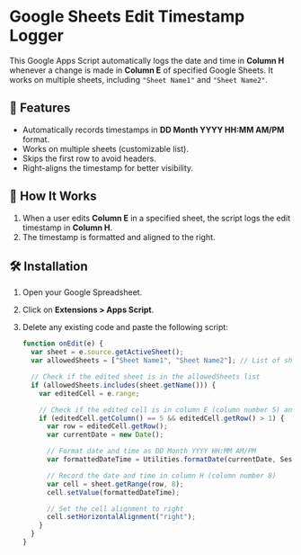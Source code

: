# Google Sheets Edit Timestamp Logger

This Google Apps Script automatically logs the date and time in **Column H** whenever a change is made in **Column E** of specified Google Sheets. It works on multiple sheets, including `"Sheet Name1"` and `"Sheet Name2"`.

## 🚀 Features
- Automatically records timestamps in **DD Month YYYY HH:MM AM/PM** format.
- Works on multiple sheets (customizable list).
- Skips the first row to avoid headers.
- Right-aligns the timestamp for better visibility.

## 📜 How It Works
1. When a user edits **Column E** in a specified sheet, the script logs the edit timestamp in **Column H**.
2. The timestamp is formatted and aligned to the right.

## 🛠 Installation
1. Open your Google Spreadsheet.
2. Click on **Extensions > Apps Script**.
3. Delete any existing code and paste the following script:
   
   ```javascript
   function onEdit(e) {
     var sheet = e.source.getActiveSheet();
     var allowedSheets = ["Sheet Name1", "Sheet Name2"]; // List of sheets to apply the script

     // Check if the edited sheet is in the allowedSheets list
     if (allowedSheets.includes(sheet.getName())) {
       var editedCell = e.range;

       // Check if the edited cell is in column E (column number 5) and not in the first row
       if (editedCell.getColumn() == 5 && editedCell.getRow() > 1) {
         var row = editedCell.getRow();
         var currentDate = new Date();

         // Format date and time as DD Month YYYY HH:MM AM/PM
         var formattedDateTime = Utilities.formatDate(currentDate, Session.getScriptTimeZone(), "dd MMMM yyyy hh:mm a");

         // Record the date and time in column H (column number 8)
         var cell = sheet.getRange(row, 8);
         cell.setValue(formattedDateTime);

         // Set the cell alignment to right
         cell.setHorizontalAlignment("right");
       }
     }
   }
